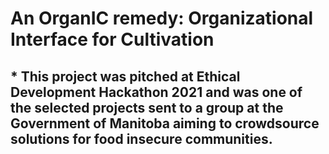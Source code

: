 # An OrganIC remedy: Organizational Interface for Cultivation 

## * This project was pitched at Ethical Development Hackathon 2021 and was one of the <strong>selected projects sent to a group at the Government of Manitoba aiming to crowdsource solutions for food insecure communities.</strong>
